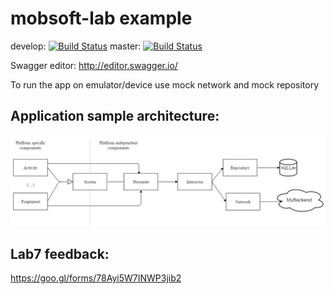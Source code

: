 # mobsoft-lab example
develop: [![Build Status](https://travis-ci.org/bpatrik/mobsoft-lab.svg?branch=develop)](https://travis-ci.org/bpatrik/mobsoft-lab)
master: [![Build Status](https://travis-ci.org/bpatrik/mobsoft-lab.svg?branch=master)](https://travis-ci.org/bpatrik/mobsoft-lab)

Swagger editor:
http://editor.swagger.io/

To run the app on emulator/device use mock network and mock repository

## Application sample architecture:

[![architecture](arch.png?raw=true)](arch.png?raw=true)

## Lab7 feedback:
https://goo.gl/forms/78Ayi5W7INWP3jib2